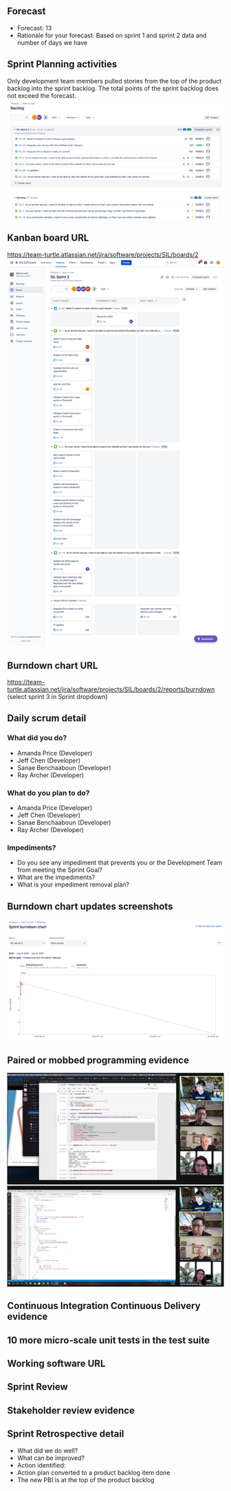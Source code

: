 ## Forecast 
  * Forecast: 13
  * Rationale for your forecast: Based on sprint 1 and sprint 2 data and number of days we have
## Sprint Planning activities
Only development team members pulled stories from the top of the product backlog into the sprint backlog.
The total points of the sprint backlog does not exceed the forecast.
![sprint3_sprint_backlog](/project-part-2/sprint3_sprint_backlog.png)

## Kanban board URL
https://team-turtle.atlassian.net/jira/software/projects/SIL/boards/2
![sprint3_kanban_initial](/project-part-2/sprint3_kanban_initial.png)

## Burndown chart URL
https://team-turtle.atlassian.net/jira/software/projects/SIL/boards/2/reports/burndown (select sprint 3 in Sprint dropdown)

## Daily scrum detail
### What did you do?
* Amanda Price (Developer)
* Jeff Chen (Developer)
* Sanae Benchaaboun (Developer)
* Ray Archer (Developer)
### What do you plan to do?
* Amanda Price (Developer)
* Jeff Chen (Developer)
* Sanae Benchaaboun (Developer)
* Ray Archer (Developer)
### Impediments?
* Do you see any impediment that prevents you or the Development Team from meeting the Sprint Goal? 
* What are the impediments?
* What is your impediment removal plan? 
## Burndown chart updates screenshots 
![sprint3_burndown_initial](/project-part-2/sprint3_burndown_initial.png)

## Paired or mobbed programming evidence 
![sprint3_mod_programming1](/project-part-2/sprint3_mod_programming1.png)
![sprint3_mod_programming2](/project-part-2/sprint3_mod_programming2.png)

## Continuous Integration Continuous Delivery evidence 

## 10 more micro-scale unit tests in the test suite 

## Working software URL

## Sprint Review

## Stakeholder review evidence

## Sprint Retrospective detail 
* What did we do well?
* What can be improved?
* Action identified: 
* Action plan converted to a product backlog item done
* The new PBI is at the top of the product backlog
